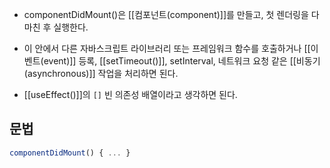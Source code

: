 - componentDidMount()은 [[컴포넌트(component)]]를 만들고, 첫 렌더링을 다 마친 후 실행한다.

- 이 안에서 다른 자바스크립트 라이브러리 또는 프레임워크 함수를 호출하거나 [[이벤트(event)]] 등록, [[setTimeout()]], setInterval, 네트워크 요청 같은 [[비동기(asynchronous)]] 작업을 처리하면 된다.

- [[useEffect()]]의 `[]` 빈 의존성 배열이라고 생각하면 된다.

## 문법

```js
componentDidMount() { ... }
```